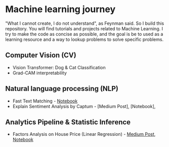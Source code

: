 # Machine learning journey
"What I cannot create, I do not understand", as Feynman said. So I build this repository. You will find tutorials 
and projects related to Machine Learning. I try to make the code as concise as possible, and the goal is be to 
used as a learning resource and a way to lookup problems to solve specific problems.

## Computer Vision (CV)
- Vision Transformer: Dog & Cat Classification
- Grad-CAM interpretability

## Natural language processing (NLP)
- Fast Text Matching - [Notebook](https://github.com/kevinkhang2909/ML-learning-journey/blob/main/nlp/string_matching/string_matching.ipynb)
- Explain Sentiment Analysis by Captum - [Medium Post],
[Notebook], 

## Analytics Pipeline & Statistic Inference
- Factors Analysis on House Price (Linear Regression) - [Medium Post](https://medium.com/@kevinkhang2909/linear-regression-research-pipeline-house-pricing-part-1-eda63757797), 
[Notebook](https://github.com/kevinkhang2909/ML-learning-journey/blob/main/analytic_pipeline/linear_factors_analysis.ipynb)